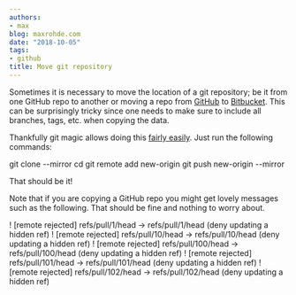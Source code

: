 ```yaml
---
authors:
- max
blog: maxrohde.com
date: "2018-10-05"
tags:
- github
title: Move git repository
---
```


Sometimes it is necessary to move the location of a git repository; be it from one GitHub repo to another or moving a repo from [GitHub](https://github.com/) to [Bitbucket](https://bitbucket.org/product). This can be surprisingly tricky since one needs to make sure to include all branches, tags, etc. when copying the data.

Thankfully git magic allows doing this [fairly easily](https://help.github.com/articles/duplicating-a-repository/). Just run the following commands:

git clone --mirror <old-repo-url>
cd <repo-name>
git remote add new-origin <new-repo-url>
git push new-origin --mirror

That should be it!

Note that if you are copying a GitHub repo you might get lovely messages such as the following. That should be fine and nothing to worry about.

! \[remote rejected\] refs/pull/1/head -> refs/pull/1/head (deny updating a hidden ref)
! \[remote rejected\] refs/pull/10/head -> refs/pull/10/head (deny updating a hidden ref)
! \[remote rejected\] refs/pull/100/head -> refs/pull/100/head (deny updating a hidden ref)
! \[remote rejected\] refs/pull/101/head -> refs/pull/101/head (deny updating a hidden ref)
! \[remote rejected\] refs/pull/102/head -> refs/pull/102/head (deny updating a hidden ref)

